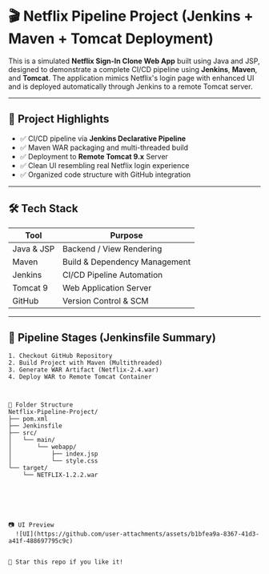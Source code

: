 # 🎬 Netflix Pipeline Project (Jenkins + Maven + Tomcat Deployment)

This is a simulated **Netflix Sign-In Clone Web App** built using Java and JSP, designed to demonstrate a complete CI/CD pipeline using **Jenkins**, **Maven**, and **Tomcat**. The application mimics Netflix's login page with enhanced UI and is deployed automatically through Jenkins to a remote Tomcat server.

---

## 🚀 Project Highlights

- ✅ CI/CD pipeline via **Jenkins Declarative Pipeline**
- ✅ Maven WAR packaging and multi-threaded build
- ✅ Deployment to **Remote Tomcat 9.x** Server
- ✅ Clean UI resembling real Netflix login experience
- ✅ Organized code structure with GitHub integration

---

## 🛠️ Tech Stack

| Tool         | Purpose                          |
|--------------|----------------------------------|
| Java & JSP   | Backend / View Rendering         |
| Maven        | Build & Dependency Management    |
| Jenkins      | CI/CD Pipeline Automation        |
| Tomcat 9     | Web Application Server           |
| GitHub       | Version Control & SCM            |

---

## 🧩 Pipeline Stages (Jenkinsfile Summary)

```
1. Checkout GitHub Repository
2. Build Project with Maven (Multithreaded)
3. Generate WAR Artifact (Netflix-2.4.war)
4. Deploy WAR to Remote Tomcat Container



📂 Folder Structure
Netflix-Pipeline-Project/
├── pom.xml
├── Jenkinsfile
├── src/
│   └── main/
│       └── webapp/
│           ├── index.jsp
│           └── style.css
└── target/
    └── NETFLIX-1.2.2.war






📷 UI Preview
  ![UI](https://github.com/user-attachments/assets/b1bfea9a-8367-41d3-a41f-488697795c9c)


🌟 Star this repo if you like it!
